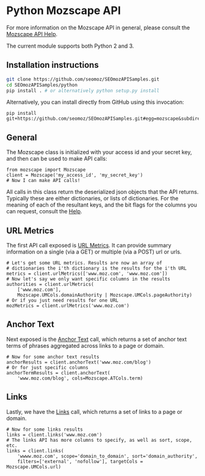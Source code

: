 Python Mozscape API
====================

For more information on the Mozscape API in general, please consult the
[Mozscape API Help](https://moz.com/help/guides/moz-api).

The current module supports both Python 2 and 3.

Installation instructions
-------------------------
```sh
git clone https://github.com/seomoz/SEOmozAPISamples.git
cd SEOmozAPISamples/python
pip install . # or alternatively python setup.py install
```

Alternatively, you can install directly from GitHub using this
invocation:

```
pip install git+https://github.com/seomoz/SEOmozAPISamples.git#egg=mozscape&subdirectory=python
```

General
-------

The Mozscape class is initialized with your access id and your secret key, and
then can be used to make API calls:

    from mozscape import Mozscape
    client = Mozscape('my_access_id', 'my_secret_key')
    # Now I can make API calls!

All calls in this class return the deserialized json objects that the
API returns. Typically these are either dictionaries, or lists of
dictionaries.  For the meaning of each of the resultant keys, and the
bit flags for the columns you can request, consult the
[Help](https://moz.com/help/guides/moz-api).

URL Metrics
-----------

The first API call exposed is
[URL Metrics](https://moz.com/help/guides/moz-api/mozscape/api-reference/url-metrics).
It can provide summary information on a single (via a GET) or multiple
(via a POST) url or urls.

    # Let's get some URL metrics. Results are now an array of
    # dictionaries the i'th dictionary is the results for the i'th URL
    metrics = client.urlMetrics(['www.moz.com', 'www.moz.com'])
    # Now let's say we only want specific columns in the results
    authorities = client.urlMetrics(
        ['www.moz.com'],
        Mozscape.UMCols.domainAuthority | Mozscape.UMCols.pageAuthority)
    # Or if you just need results for one URL
    mozMetrics = client.urlMetrics('www.moz.com')

Anchor Text
-----------

Next exposed is the
[Anchor Text](https://moz.com/help/guides/moz-api/mozscape/api-reference/anchor-text-metrics)
call, which returns a set of anchor text terms of phrases aggregated
across links to a page or domain.

    # Now for some anchor text results
    anchorResults = client.anchorText('www.moz.com/blog')
    # Or for just specific columns
    anchorTermResults = client.anchorText(
        'www.moz.com/blog', cols=Mozscape.ATCols.term)

Links
-----

Lastly, we have the
[Links](https://moz.com/help/guides/moz-api/mozscape/api-reference/link-metrics)
call, which returns a set of links to a page or domain.

    # Now for some links results
    links = client.links('www.moz.com')
    # The links API has more columns to specify, as well as sort, scope, etc.
    links = client.links(
        'wwww.moz.com', scope='domain_to_domain', sort='domain_authority',
        filters=['external', 'nofollow'], targetCols = Mozscape.UMCols.url)
